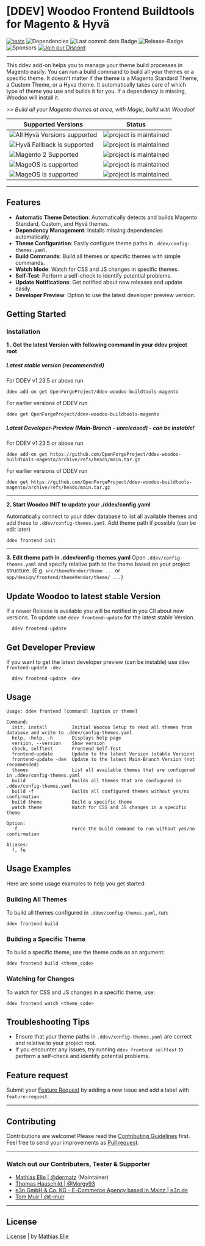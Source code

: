 # [DDEV] Woodoo Frontend Buildtools for Magento & Hyvä

[![tests](https://github.com/OpenForgeProject/ddev-woodoo-buildtools-magento/actions/workflows/tests.yml/badge.svg)](https://github.com/OpenForgeProject/ddev-woodoo-buildtools-magento/actions/workflows/tests.yml) <img src="https://img.shields.io/librariesio/github/OpenForgeProject/ddev-woodoo-buildtools-magento" alt="Dependencies"> <img src="https://img.shields.io/github/last-commit/OpenForgeProject/ddev-woodoo-buildtools-magento" alt="Last commit date Badge">
<img src="https://img.shields.io/github/v/release/OpenForgeProject/ddev-woodoo-buildtools-magento" alt="Release-Badge"> <img src="https://img.shields.io/github/sponsors/dermatz" alt="Sponsors"> [<img src="https://img.shields.io/badge/Discord-Join%20Chat-orange" alt="Join our Discord">](https://discord.gg/H5CjMXQQHn)

---

This ddev add-on helps you to manage your theme build processes in Magento easily. You can run a build command to build all your themes or a specific theme. It doesn't matter if the theme is a Magento Standard Theme, a Custom Theme, or a Hyva theme. It automatically takes care of which type of theme you use and builds it for you. If a dependency is missing, Woodoo will install it.

_>> Build all your Magento themes at once, with Magic, build with Woodoo!_

| Supported Versions                                                                                                        | Status                                                                    |
| ------------------------------------------------------------------------------------------------------------------------- | ------------------------------------------------------------------------- |
| <img src="https://img.shields.io/badge/Magento_2_Hyvä_(all_Versions)-Supported-43A047" alt="All Hyvä Versions supported"> | ![project is maintained](https://img.shields.io/maintenance/yes/2024.svg) |
| <img src="https://img.shields.io/badge/Magento_2_Hyvä_Fallback-Supported-43A047" alt="Hyvä Fallback is supported">        | ![project is maintained](https://img.shields.io/maintenance/yes/2024.svg) |
| <img src="https://img.shields.io/badge/Magento_2.x-Supported-43A047" alt="Magento 2 Supported">                           | ![project is maintained](https://img.shields.io/maintenance/yes/2024.svg) |
| <img src="https://img.shields.io/badge/MageOS-Supported-43A047" alt="MageOS is supported">                                | ![project is maintained](https://img.shields.io/maintenance/yes/2024.svg) |
| <img src="https://img.shields.io/badge/Avanta B2B-Supported-43A047" alt="MageOS is supported">                            | ![project is maintained](https://img.shields.io/maintenance/yes/2024.svg) |

---

## Features

- **Automatic Theme Detection**: Automatically detects and builds Magento Standard, Custom, and Hyvä themes.
- **Dependency Management**: Installs missing dependencies automatically.
- **Theme Configuration**: Easily configure theme paths in `.ddev/config-themes.yaml`.
- **Build Commands**: Build all themes or specific themes with simple commands.
- **Watch Mode**: Watch for CSS and JS changes in specific themes.
- **Self-Test**: Perform a self-check to identify potential problems.
- **Update Notifications**: Get notified about new releases and update easily.
- **Developer Preview**: Option to use the latest developer preview version.

## Getting Started

### Installation

**1 . Get the latest Version with following command in your ddev project root**

##### Latest stable version (recommended)

For DDEV v1.23.5 or above run

```shell
ddev add-on get OpenForgeProject/ddev-woodoo-buildtools-magento
```

For earlier versions of DDEV run

```shell
ddev get OpenForgeProject/ddev-woodoo-buildtools-magento
```

##### Latest Developer-Preview (Main-Branch - unreleased) - can be instable!

For DDEV v1.23.5 or above run

```shell
ddev add-on get https://github.com/OpenForgeProject/ddev-woodoo-buildtools-magento/archive/refs/heads/main.tar.gz
```

For earlier versions of DDEV run

```shell
ddev get https://github.com/OpenForgeProject/ddev-woodoo-buildtools-magento/archive/refs/heads/main.tar.gz
```

---

**2. Start Woodoo INIT to update your ./ddev/config.yaml**

Automatically connect to your ddev database to list all available themes and add these to `.ddev/config-themes.yaml`. Add theme path if possible (can be edit later)

```shell
ddev frontend init
```

---

**3. Edit theme path in .ddev/config-themes.yaml**
Open `.ddev/config-themes.yaml` and specify relative path to the theme based on your project structure. (E.g. `src/themeVendor/theme ...` or `app/design/frontend/themeVendor/theme/ ...`)

## Update Woodoo to latest stable Version

If a newer Release is available you will be notified in you ClI about new versions. To update use `ddev frontend-update` for the latest stable Version.

```shell
  ddev frontend-update
```

## Get Developer Preview

If you want to get the latest developer preview (can be instable) use `ddev frontend-update -dev`

```shell
  ddev frontend-update -dev
```

## Usage

```shell
Usage: ddev frontend [command] [option or theme]

Command:
  init, install         Initial Woodoo Setup to read all themes from database and write to .ddev/config-themes.yaml
  help, -help, -h       Displays help page
  version, --version    Show version
  check, selftest       Frontend Self-Test
  frontend-update       Update to the latest Version (stable Version)
  frontend-update -dev  Update to the latest Main-Branch Version (not recommended)
  themes                List all available themes that are configured in .ddev/config-themes.yaml
  build                 Builds all themes that are configured in .ddev/config-themes.yaml
  build -f              Builds all configured themes without yes/no confirmation
  build theme           Build a specific theme
  watch theme           Watch for CSS and JS changes in a specific theme

Option:
  -f                    Force the build command to run without yes/no confirmation

Aliases:
  f, fe
```

## Usage Examples

Here are some usage examples to help you get started:

### Building All Themes

To build all themes configured in `.ddev/config-themes.yaml`, run:

```shell
ddev frontend build
```

### Building a Specific Theme

To build a specific theme, use the theme code as an argument:

```shell
ddev frontend build <theme_code>
```

### Watching for Changes

To watch for CSS and JS changes in a specific theme, use:

```shell
ddev frontend watch <theme_code>
```

## Troubleshooting Tips

-   Ensure that your theme paths in `.ddev/config-themes.yaml` are correct and relative to your project root.
-   If you encounter any issues, try running `ddev frontend selftest` to perform a self-check and identify potential problems.

## Feature request

Submit your [Feature Request](https://github.com/OpenForgeProject/ddev-woodoo-buildtools-magento/issues) by adding a new issue and add a label with `feature-request`.

---

## Contributing

Contributions are welcome! Please read the [Contributing Guidelines](./CONTRIBUTING.md) first.
Feel free to send your improvements as [Pull request](https://github.com/OpenForgeProject/ddev-woodoo-buildtools-magento/pulls).

---

### Watch out our Contributers, Tester & Supporter

-   [Mathias Elle | @dermatz](https://github.com/dermatz) (Maintainer)
-   [Thomas Hauschild | @Morgy93](https://github.com/Morgy93)
-   [e3n GmbH & Co. KG - E-Commerce Agency based in Mainz | e3n.de](https://e3n.de)
-   [Tom Muir | @t-muir](https://github.com/t-muir)

---

## License

[License](./LICENSE) | by [Mathias Elle](https://www.linkedin.com/in/mathias-elle-842783102/)
